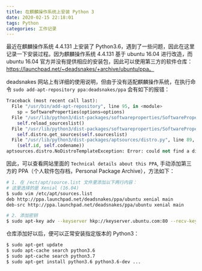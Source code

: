 ```yaml
---
title: 在麒麟操作系统上安装 Python 3
date: 2020-02-15 22:18:01
tags: Python
categories: 工作记录
---
```

最近在麒麟操作系统 4.4.131 上安装了 Python3.6，遇到了一些问题，因此在这里记录一下安装过程。因为麒麟操作系统 4.4.131 基于 ubuntu 16.04 进行改造，而 ubuntu 16.04 官方并没有提供相应的安装包，因此可以使用第三方的软件仓库：https://launchpad.net/~deadsnakes/+archive/ubuntu/ppa。

<!-- more -->

deadsnakes 网站上有详细的使用说明，但由于没有适配麒麟操作系统，在执行命令 `sudo add-apt-repository ppa:deadsnakes/ppa` 会有如下的报错：

```python
Traceback (most recent call last):
  File "/usr/bin/add-apt-repository", line 95, in <module>
    sp = SoftwareProperties(options=options)
  File "/usr/lib/python3/dist-packages/softwareproperties/SoftwareProperties.py", line 109, in __init__
    self.reload_sourceslist()
  File "/usr/lib/python3/dist-packages/softwareproperties/SoftwareProperties.py", line 599, in reload_sourceslist
    self.distro.get_sources(self.sourceslist)    
  File "/usr/lib/python3/dist-packages/aptsources/distro.py", line 89, in get_sources
    (self.id, self.codename))
aptsources.distro.NoDistroTemplateException: Error: could not find a distribution template for Kylin/juniper
```

因此，可以查看网站里面的 `Technical details about this PPA`, 手动添加第三方的 PPA（个人软件包存档，Personal Package Archive），方法如下：

```bash
# 1. 在 /ect/apt/source.list 文件里添加以下两行内容：
# 这里选择的是 Xenial (16.04)
$ sudo vim /etc/apt/sources.list
deb http://ppa.launchpad.net/deadsnakes/ppa/ubuntu xenial main 
deb-src http://ppa.launchpad.net/deadsnakes/ppa/ubuntu xenial main

# 2. 添加密钥
$ sudo apt-key adv --keyserver hkp://keyserver.ubuntu.com:80 --recv-keys F23C5A6CF475977595C89F51BA6932366A755776
```
仓库添加好以后，便可以正常安装指定版本的 Python3：

```bash
$ sudo apt-get update
$ sudo apt-cache search python3.6
$ sudo apt-cache search python3.7
$ sudo apt-get install python3.6 python3.6-dev ...

```
